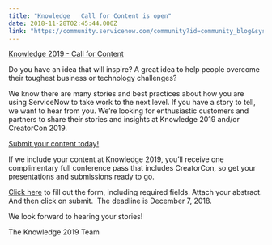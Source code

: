 ```yaml
---
title: "Knowledge   Call for Content is open"
date: 2018-11-28T02:45:44.000Z
link: "https://community.servicenow.com/community?id=community_blog&sys_id=dc03cc29db826700fa192183ca96193f"
---
```

<p><span style="text-decoration: underline;">Knowledge 2019 - Call for Content</span></p>
<p>Do you have an idea that will inspire? A great idea to help people overcome their toughest business or technology challenges?</p>
<p>We know there are many stories and best practices about how you are using ServiceNow to take work to the next level. If you have a story to tell, we want to hear from you. We’re looking for enthusiastic customers and partners to share their stories and insights at Knowledge 2019 and/or CreatorCon 2019.</p>
<p><a href="https://www.servicenowevents.com/knowledge2019/cfp" rel="nofollow">Submit your content today!</a></p>
<p>If we include your content at Knowledge 2019, you’ll receive one complimentary full conference pass that includes CreatorCon, so get your presentations and submissions ready to go.</p>
<p><a href="https://www.servicenowevents.com/knowledge2019/cfp" rel="nofollow">Click here</a> to fill out the form, including required fields. Attach your abstract. And then click on submit.  The deadline is December 7, 2018.</p>
<p>We look forward to hearing your stories!</p>
<p>The Knowledge 2019 Team</p>
